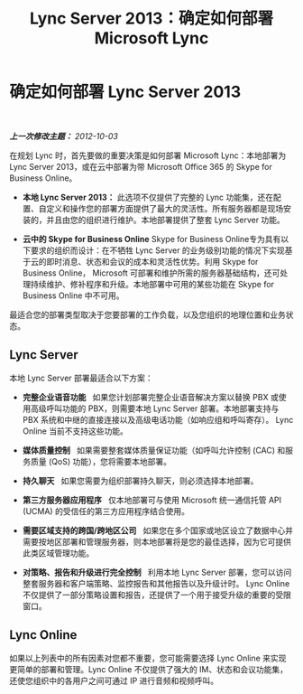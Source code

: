 ﻿---
title: Lync Server 2013：确定如何部署 Microsoft Lync
TOCTitle: 确定如何部署 Microsoft Lync
ms:assetid: 6ca677d3-745d-4935-8f05-19274a8bccf2
ms:mtpsurl: https://technet.microsoft.com/zh-cn/library/JJ204979(v=OCS.15)
ms:contentKeyID: 49313158
ms.date: 05/19/2016
mtps_version: v=OCS.15
ms.translationtype: HT
---

# 确定如何部署 Lync Server 2013

 

_**上一次修改主题：** 2012-10-03_

在规划 Lync 时，首先要做的重要决策是如何部署 Microsoft Lync：本地部署为 Lync Server 2013，或在云中部署为带 Microsoft Office 365 的 Skype for Business Online。

  - **本地 Lync Server 2013：** 此选项不仅提供了完整的 Lync 功能集，还在配置、自定义和操作您的部署方面提供了最大的灵活性。所有服务器都是现场安装的，并且由您的组织进行维护。本地部署提供了整套 Lync Server 功能。

  - **云中的 Skype for Business Online** Skype for Business Online专为具有以下要求的组织而设计：在不牺牲 Lync Server 的业务级别功能的情况下实现基于云的即时消息、状态和会议的成本和灵活性优势。利用 Skype for Business Online， Microsoft 可部署和维护所需的服务器基础结构，还可处理持续维护、修补程序和升级。本地部署中可用的某些功能在 Skype for Business Online 中不可用。

最适合您的部署类型取决于您要部署的工作负载，以及您组织的地理位置和业务状态。

## Lync Server

本地 Lync Server 部署最适合以下方案：

  - **完整企业语音功能**   如果您计划部署完整企业语音解决方案以替换 PBX 或使用高级呼叫功能的 PBX，则需要本地 Lync Server 部署。本地部署支持与 PBX 系统和中继的直接连接以及高级电话功能（如响应组和呼叫寄存）。 Lync Online 当前不支持这些功能。

  - **媒体质量控制**   如果需要整套媒体质量保证功能（如呼叫允许控制 (CAC) 和服务质量 (QoS) 功能），您将需要本地部署。

  - **持久聊天**   如果您需要为组织部署持久聊天，则必须选择本地部署。

  - **第三方服务器应用程序**   仅本地部署可与使用 Microsoft 统一通信托管 API (UCMA) 的受信任的第三方应用程序结合使用。

  - **需要区域支持的跨国/跨地区公司**   如果您在多个国家或地区设立了数据中心并需要按地区部署和管理服务器，则本地部署将是您的最佳选择，因为它可提供此类区域管理功能。

  - **对策略、报告和升级进行完全控制**   利用本地 Lync Server 部署，您可以访问整套服务器和客户端策略、监控报告和其他报告以及升级计时。 Lync Online 不仅提供了一部分策略设置和报告，还提供了一个用于接受升级的重要的受限窗口。

## Lync Online

如果以上列表中的所有因素对您都不重要，您可能需要选择 Lync Online 来实现更简单的部署和管理。Lync Online 不仅提供了强大的 IM、状态和会议功能集，还使您组织中的各用户之间可通过 IP 进行音频和视频呼叫。

